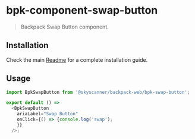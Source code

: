 # bpk-component-swap-button

> Backpack Swap Button component.

## Installation

Check the main [Readme](https://github.com/skyscanner/backpack#usage) for a complete installation guide.

## Usage

```ts
import BpkSwapButton from '@skyscanner/backpack-web/bpk-swap-button';

export default () =>
  <BpkSwapButton
    ariaLabel="Swap Button"
    onClick={() => {console.log('swap');
    }}
  />;
```
